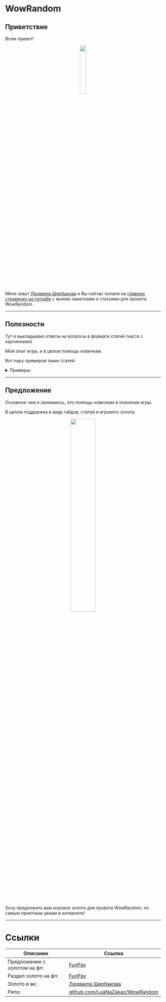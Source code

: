 # WowRandom

## Приветствие

Всем привет!

<p align="center">
  <img width="20%" src="https://sun9-31.userapi.com/impg/J3rABpjUfA35Lj9xPIScuIOPrCYpCiqKsKSi8g/hq9Z2jpqS6E.jpg?size=644x964&quality=95&sign=973739d784b4e78c46d82a38a7209e4b&type=album">
</p>

Меня зовут [Людмила Щербакова](https://vk.com/id719582569) и Вы сейчас попали на [главную страничку на гитхабе](https://github.com/LuaNaZakaz/WowRandom/tree/main) с моими заметками и статьями для проекта WowRandom.

---

## Полезности

Тут я выкладываю ответы на вопросы в формате статей (часто с картинками). 

Мой опыт игры, и в целом помощь новичкам.

Вот пару примеров таких статей:

<details>
<summary>Примеры:</summary>

<p align="center">
  <img width="30%" src="https://i.imgur.com/ntCvXl8.png">
</p>

</details>

---

## Предложение

Основное чем я занимаюсь, это помощь новичкам в освоении игры.

В целом поддержка в виде гайдов, статей и игрового золота.

<p align="center">
  <img width="40%" src="https://sun9-52.userapi.com/impg/BGt8AyjoaLfucj85hW9c9OgnfJGMnonGvWKZpw/CfDPYsMrPQc.jpg?size=1280x720&quality=95&sign=3ee20d7a01a8a136d33909ff0e84c6d7&type=album">
</p>

Хочу предложить вам игровое золото для проекта WowRandom, по самым приятным ценам в интернете!

---

# Ссылки
| Описание | Ссылка |
| ------ | ------ |
Предложение с золотом на фп: | [FunPay](https://funpay.com/chips/offer?id=1169011-32-34-4450-18)
Раздел золото на фп: | [FunPay](https://funpay.com/chips/34/)
Золото в вк: | [Людмила Щербакова](https://vk.com/id719582569)
Репо: | [github.com/LuaNaZakaz/WowRandom](https://github.com/LuaNaZakaz/WowRandom)
